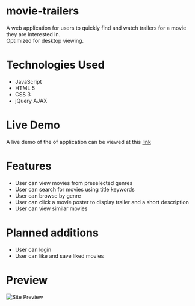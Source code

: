 # movie-trailers
A web application for users to quickly find and watch trailers for a movie they are interested in.    
Optimized for desktop viewing.

# Technologies Used
* JavaScript
* HTML 5
* CSS 3
* jQuery AJAX

# Live Demo
A live demo of the of application can be viewed at this [link](https://trailers.marcnicdao.com/)  

# Features
* User can view movies from preselected genres
* User can search for movies using title keywords
* User can browse by genre
* User can click a movie poster to display trailer and a short description
* User can view similar movies 

# Planned additions
* User can login
* User can like and save liked movies

# Preview
![Site Preview](https://github.com/marcnicdao/movie-trailers/blob/master/99KTwK2QVh.gif "Preview")
